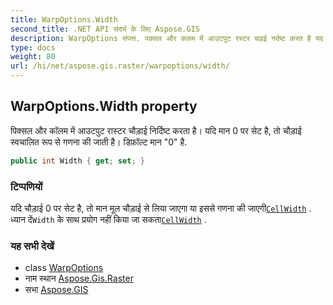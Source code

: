 ```yaml
---
title: WarpOptions.Width
second_title: .NET API संदर्भ के लिए Aspose.GIS
description: WarpOptions संपत्त. पक्सल और कलम में आउटपुट रस्टर चड़ई नर्दष्ट करत है यद मन 0 पर सेट है त चड़ई स्वचलत रूप से गणन क जत है डफ़ल्ट मन 0 है.
type: docs
weight: 80
url: /hi/net/aspose.gis.raster/warpoptions/width/
---
```

## WarpOptions.Width property

पिक्सल और कॉलम में आउटपुट रास्टर चौड़ाई निर्दिष्ट करता है। यदि मान 0 पर सेट है, तो चौड़ाई स्वचालित रूप से गणना की जाती है। डिफ़ॉल्ट मान "0" है.

```csharp
public int Width { get; set; }
```

### टिप्पणियों

यदि चौड़ाई 0 पर सेट है, तो मान मूल चौड़ाई से लिया जाएगा या इससे गणना की जाएगी[`CellWidth`](../cellwidth/) . ध्यान दें`Width` के साथ प्रयोग नहीं किया जा सकता[`CellWidth`](../cellwidth/) .

### यह सभी देखें

* class [WarpOptions](../)
* नाम स्थान [Aspose.Gis.Raster](../../warpoptions/)
* सभा [Aspose.GIS](../../../)


